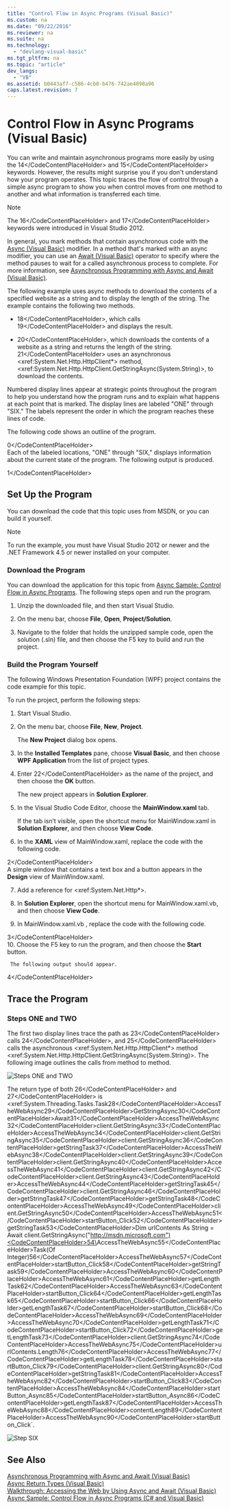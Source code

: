 ```yaml
---
title: "Control Flow in Async Programs (Visual Basic)"
ms.custom: na
ms.date: "09/22/2016"
ms.reviewer: na
ms.suite: na
ms.technology: 
  - "devlang-visual-basic"
ms.tgt_pltfrm: na
ms.topic: "article"
dev_langs: 
  - "VB"
ms.assetid: b0443af7-c586-4cb0-b476-742ae4098a96
caps.latest.revision: 7
---
```

# Control Flow in Async Programs (Visual Basic)
You can write and maintain asynchronous programs more easily by using the <CodeContentPlaceHolder>14\</CodeContentPlaceHolder> and <CodeContentPlaceHolder>15\</CodeContentPlaceHolder> keywords. However, the results might surprise you if you don't understand how your program operates. This topic traces the flow of control through a simple async program to show you when control moves from one method to another and what information is transferred each time.  
  
> [!NOTE]
>  The <CodeContentPlaceHolder>16\</CodeContentPlaceHolder> and <CodeContentPlaceHolder>17\</CodeContentPlaceHolder> keywords were introduced in Visual Studio 2012.  
  
 In general, you mark methods that contain asynchronous code with the [Async (Visual Basic)](../vs140/async--visual-basic-.md) modifier. In a method that's marked with an async modifier, you can use an [Await (Visual Basic)](../vs140/await-operator--visual-basic-.md) operator to specify where the method pauses to wait for a called asynchronous process to complete. For more information, see [Asynchronous Programming with Async and Await (Visual Basic)](../vs140/asynchronous-programming-with-async-and-await--visual-basic-.md).  
  
 The following example uses async methods to download the contents of a specified website as a string and to display the length of the string. The example contains the following two methods.  
  
-   <CodeContentPlaceHolder>18\</CodeContentPlaceHolder>, which calls <CodeContentPlaceHolder>19\</CodeContentPlaceHolder> and displays the result.  
  
-   <CodeContentPlaceHolder>20\</CodeContentPlaceHolder>, which downloads the contents of a website as a string and returns the length of the string. <CodeContentPlaceHolder>21\</CodeContentPlaceHolder> uses an asynchronous \<xref:System.Net.Http.HttpClient*> method, \<xref:System.Net.Http.HttpClient.GetStringAsync(System.String)>, to download the contents.  
  
 Numbered display lines appear at strategic points throughout the program to help you understand how the program runs and to explain what happens at each point that is marked. The display lines are labeled "ONE" through "SIX." The labels represent the order in which the program reaches these lines of code.  
  
 The following code shows an outline of the program.  
  
<CodeContentPlaceHolder>0\</CodeContentPlaceHolder>  
 Each of the labeled locations, "ONE" through "SIX," displays information about the current state of the program. The following output is produced.  
  
<CodeContentPlaceHolder>1\</CodeContentPlaceHolder>  
## Set Up the Program  
 You can download the code that this topic uses from MSDN, or you can build it yourself.  
  
> [!NOTE]
>  To run the example, you must have Visual Studio 2012 or newer and  the .NET Framework 4.5 or newer installed on your computer.  
  
### Download the Program  
 You can download the application for this topic from [Async Sample: Control Flow in Async Programs](http://go.microsoft.com/fwlink/?LinkId=255285). The following steps open and run the program.  
  
1.  Unzip the downloaded file, and then start Visual Studio.  
  
2.  On the menu bar, choose **File**, **Open**, **Project/Solution**.  
  
3.  Navigate to the folder that holds the unzipped sample code, open the solution (.sln) file, and then choose the F5 key to build and run the project.  
  
### Build the Program Yourself  
 The following Windows Presentation Foundation (WPF) project contains the code example for this topic.  
  
 To run the project, perform the following steps:  
  
1.  Start Visual Studio.  
  
2.  On the menu bar, choose **File**, **New**, **Project**.  
  
     The **New Project** dialog box opens.  
  
3.  In the **Installed Templates** pane, choose **Visual Basic**, and then choose **WPF Application** from the list of project types.  
  
4.  Enter <CodeContentPlaceHolder>22\</CodeContentPlaceHolder> as the name of the project, and then choose the **OK** button.  
  
     The new project appears in **Solution Explorer**.  
  
5.  In the Visual Studio Code Editor, choose the **MainWindow.xaml** tab.  
  
     If the tab isn’t visible, open the shortcut menu for MainWindow.xaml in **Solution Explorer**, and then choose **View Code**.  
  
6.  In the **XAML** view of MainWindow.xaml, replace the code with the following code.  
  
<CodeContentPlaceHolder>2\</CodeContentPlaceHolder>  
     A simple window that contains a text box and a button appears in the **Design** view of MainWindow.xaml.  
  
7.  Add a reference for \<xref:System.Net.Http*>.  
  
8.  In **Solution Explorer**, open the shortcut menu for MainWindow.xaml.vb, and then choose **View Code**.  
  
9. In MainWindow.xaml.vb , replace the code with the following code.  
  
<CodeContentPlaceHolder>3\</CodeContentPlaceHolder>  
10. Choose the F5 key to run the program, and then choose the **Start** button.  
  
     The following output should appear.  
  
<CodeContentPlaceHolder>4\</CodeContentPlaceHolder>  
## Trace the Program  
  
### Steps ONE and TWO  
 The first two display lines trace the path as <CodeContentPlaceHolder>23\</CodeContentPlaceHolder> calls <CodeContentPlaceHolder>24\</CodeContentPlaceHolder>, and <CodeContentPlaceHolder>25\</CodeContentPlaceHolder> calls the asynchronous \<xref:System.Net.Http.HttpClient*> method \<xref:System.Net.Http.HttpClient.GetStringAsync(System.String)>. The following image outlines the calls from method to method.  
  
 ![Steps ONE and TWO](../vs140/media/asynctrace-onetwo.png "AsyncTrace-ONETWO")  
  
 The return type of both <CodeContentPlaceHolder>26\</CodeContentPlaceHolder> and <CodeContentPlaceHolder>27\</CodeContentPlaceHolder> is <xref:System.Threading.Tasks.Task<CodeContentPlaceHolder>28\</CodeContentPlaceHolder>AccessTheWebAsync<CodeContentPlaceHolder>29\</CodeContentPlaceHolder>GetStringAsync<CodeContentPlaceHolder>30\</CodeContentPlaceHolder>Await<CodeContentPlaceHolder>31\</CodeContentPlaceHolder>AccessTheWebAsync<CodeContentPlaceHolder>32\</CodeContentPlaceHolder>client.GetStringAsync<CodeContentPlaceHolder>33\</CodeContentPlaceHolder>AccessTheWebAsync<CodeContentPlaceHolder>34\</CodeContentPlaceHolder>client.GetStringAsync<CodeContentPlaceHolder>35\</CodeContentPlaceHolder>client.GetStringAsync<CodeContentPlaceHolder>36\</CodeContentPlaceHolder>getStringTask<CodeContentPlaceHolder>37\</CodeContentPlaceHolder>AccessTheWebAsync<CodeContentPlaceHolder>38\</CodeContentPlaceHolder>client.GetStringAsync<CodeContentPlaceHolder>39\</CodeContentPlaceHolder>client.GetStringAsync<CodeContentPlaceHolder>40\</CodeContentPlaceHolder>AccessTheWebAsync<CodeContentPlaceHolder>41\</CodeContentPlaceHolder>client.GetStringAsync<CodeContentPlaceHolder>42\</CodeContentPlaceHolder>client.GetStringAsync<CodeContentPlaceHolder>43\</CodeContentPlaceHolder>AccessTheWebAsync<CodeContentPlaceHolder>44\</CodeContentPlaceHolder>getStringTask<CodeContentPlaceHolder>45\</CodeContentPlaceHolder>client.GetStringAsync<CodeContentPlaceHolder>46\</CodeContentPlaceHolder>getStringTask<CodeContentPlaceHolder>47\</CodeContentPlaceHolder>getStringTask<CodeContentPlaceHolder>48\</CodeContentPlaceHolder>AccessTheWebAsync<CodeContentPlaceHolder>49\</CodeContentPlaceHolder>client.GetStringAsync<CodeContentPlaceHolder>50\</CodeContentPlaceHolder>AccessTheWebAsync<CodeContentPlaceHolder>51\</CodeContentPlaceHolder>startButton_Click<CodeContentPlaceHolder>52\</CodeContentPlaceHolder>getStringTask<CodeContentPlaceHolder>53\</CodeContentPlaceHolder>Dim urlContents As String = Await client.GetStringAsync("http://msdn.microsoft.com")<CodeContentPlaceHolder>54\</CodeContentPlaceHolder>AccessTheWebAsync<CodeContentPlaceHolder>55\</CodeContentPlaceHolder>Task(Of Integer)<CodeContentPlaceHolder>56\</CodeContentPlaceHolder>AccessTheWebAsync<CodeContentPlaceHolder>57\</CodeContentPlaceHolder>startButton_Click<CodeContentPlaceHolder>58\</CodeContentPlaceHolder>getStringTask<CodeContentPlaceHolder>59\</CodeContentPlaceHolder>AccessTheWebAsync<CodeContentPlaceHolder>60\</CodeContentPlaceHolder>AccessTheWebAsync<CodeContentPlaceHolder>61\</CodeContentPlaceHolder>getLengthTask<CodeContentPlaceHolder>62\</CodeContentPlaceHolder>AccessTheWebAsync<CodeContentPlaceHolder>63\</CodeContentPlaceHolder>startButton_Click<CodeContentPlaceHolder>64\</CodeContentPlaceHolder>getLengthTask<CodeContentPlaceHolder>65\</CodeContentPlaceHolder>startButton_Click<CodeContentPlaceHolder>66\</CodeContentPlaceHolder>getLengthTask<CodeContentPlaceHolder>67\</CodeContentPlaceHolder>startButton_Click<CodeContentPlaceHolder>68\</CodeContentPlaceHolder>AccessTheWebAsync<CodeContentPlaceHolder>69\</CodeContentPlaceHolder>AccessTheWebAsync<CodeContentPlaceHolder>70\</CodeContentPlaceHolder>getLengthTask<CodeContentPlaceHolder>71\</CodeContentPlaceHolder>startButton_Click<CodeContentPlaceHolder>72\</CodeContentPlaceHolder>getLengthTask<CodeContentPlaceHolder>73\</CodeContentPlaceHolder>client.GetStringAsync<CodeContentPlaceHolder>74\</CodeContentPlaceHolder>AccessTheWebAsync<CodeContentPlaceHolder>75\</CodeContentPlaceHolder>urlContents.Length<CodeContentPlaceHolder>76\</CodeContentPlaceHolder>AccessTheWebAsync<CodeContentPlaceHolder>77\</CodeContentPlaceHolder>getLengthTask<CodeContentPlaceHolder>78\</CodeContentPlaceHolder>startButton_Click<CodeContentPlaceHolder>79\</CodeContentPlaceHolder>client.GetStringAsync<CodeContentPlaceHolder>80\</CodeContentPlaceHolder>getStringTask<CodeContentPlaceHolder>81\</CodeContentPlaceHolder>AccessTheWebAsync<CodeContentPlaceHolder>82\</CodeContentPlaceHolder>startButton_Click<CodeContentPlaceHolder>83\</CodeContentPlaceHolder>AccessTheWebAsync<CodeContentPlaceHolder>84\</CodeContentPlaceHolder>startButton_Async<CodeContentPlaceHolder>85\</CodeContentPlaceHolder>startButton_Async<CodeContentPlaceHolder>86\</CodeContentPlaceHolder>getLengthTask<CodeContentPlaceHolder>87\</CodeContentPlaceHolder>AccessTheWebAsync<CodeContentPlaceHolder>88\</CodeContentPlaceHolder>contentLength<CodeContentPlaceHolder>89\</CodeContentPlaceHolder>AccessTheWebAsync<CodeContentPlaceHolder>90\</CodeContentPlaceHolder>startButton_Click`.  
  
 ![Step SIX](../vs140/media/asynctrace-six.png "AsyncTrace-SIX")  
  
## See Also  
 [Asynchronous Programming with Async and Await (Visual Basic)](../vs140/asynchronous-programming-with-async-and-await--visual-basic-.md)   
 [Async Return Types (Visual Basic)](../vs140/async-return-types--visual-basic-.md)   
 [Walkthrough: Accessing the Web by Using Async and Await (Visual Basic)](../vs140/walkthrough--accessing-the-web-by-using-async-and-await--visual-basic-.md)   
 [Async Sample: Control Flow in Async Programs (C# and Visual Basic)](http://go.microsoft.com/fwlink/?LinkId=255285)